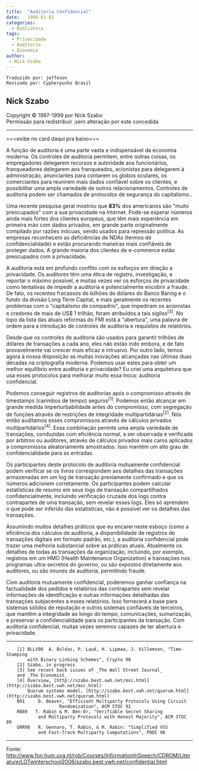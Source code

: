 ```yaml
---
title:  "Auditoria Confidencial"
date:   1998-01-01
categories:
  - Biblioteca
tags:
  - Privacidade
  - Auditoria
  - Economia
author:
 - Nick Szabo
---
```


```
Traduzido por: jeffeson
Revisado por: Cypherpunks Brasil
```

## Nick Szabo  

Copyright © 1997-1999 por Nick Szabo  
Permissão para redistribuir ;sem alteração por este concedida

---

===exibe no card daqui pra baixo===

A função de auditoria é uma parte vasta e indispensável da economia moderna. Os controles de auditoria permitem, entre outras coisas, os empregadores delegarem recursos e autoridade aos funcionários, franqueadores delegarem aos franqueados, acionistas para delegarem à administração, anunciantes para contarem os globos oculares, os comerciantes para reunirem mais dados confiável sobre os clientes, e possibilitar uma ampla variedade de outros relacionamentos. Controles de auditoria podem ser chamados de protocolos de segurança do capitalismo..

Uma recente pesquisa geral mostrou que **83%** dos americanos são "muito preocupados" com a sua privacidade na Internet. Pode-se esperar números ainda mais fortes dos clientes europeus, que têm mais experiência em primeira mão com dados privados, em grande parte originalmente compilado por razões inócuas, sendo usados para repressão política. As empresas reconhecem as deficiências de NDAs (termos de confidencialidade) e estão procurando maneiras mais confiáveis de proteger dados. A grande maioria dos clientes de e-commerce estão preocupados com a privacidade.

A auditoria está em profundo conflito com os esforços em direção a privacidade. Os auditores têm uma ética de registro, investigação, e reportar o máximo possível, e muitas vezes ver os esforços de privacidade como tentativas de impedir a auditoria e potencialmente encobrir a fraude. De fato, os recentes fracassos de bilhões de dólares do Banco Baring e o fundo da divisão Long Term Capital, e mais geralmente os recentes problemas com o "capitalismo de compadrio", que impediram os acionistas e credores de mais de US$ 1 trilhão, foram atribuídos a tais sigilos<sup>[3]</sup>. No topo da lista das atuais reformas do FMI está a "abertura", uma palavra de ordem para a introdução de controles de auditoria e requisitos de relatórios.

Desde que os controles de auditoria são usados para garantir trilhões de dólares de transações a cada ano, eles não estão indo embora, e de fato provavelmente vai crescer mais eficaz e intrusivo. Por outro lado, temos agora à nossa disposição as muitas inovações alcançadas nas últimas duas décadas na criptografia moderna. Podemos usar estes para obter um melhor equilíbrio entre auditoria e privacidade? Eu criei uma arquitetura que usa esses protocolos para melhorar muito essa troca: auditoria confidencial.

Podemos conseguir registros de auditorias após o compromisso através de timestamps (carimbos de tempo) seguros<sup>[1]</sup>. Podemos então alcançar em grande medida imperturbabilidade antes do compromisso, com segregação de funções através de restrições de integridade multipartidárias<sup>[2]</sup>. Nós então auditamos esses compromissos através de cálculos privados multipartidários<sup>[4]</sup>. Essa combinação permite uma ampla variedade de transações, conduzidas com eficiência normal, a ser observada e verificada por árbitros ou auditores, através de cálculos privados mais caros aplicados a compromissos aleatoriamente amostrados. Isso mantém um alto grau de confidencialidade para as entradas.

Os participantes deste protocolo de auditoria mutuamente confidencial podem verificar se os livros correspondem aos detalhes das transações armazenadas em um log de transação previamente confirmado e que os números adicionem corretamente. Os participantes podem calcular estatísticas de resumo em seus logs de transação compartilhados confidencialmente, incluindo verificação cruzada dos logs contra contrapartes de uma transação, sem revelar esses logs. Eles só aprendem o que pode ser inferido das estatísticas, não é possível ver os detalhes das transações.

Assumindo muitos detalhes práticos que eu encarei neste esboço (como a eficiência dos cálculos de auditoria, a disponibilidade de registros de transações digitais em formato padrão, etc.), a auditoria confidencial pode trazer uma melhoria substancial sobre as práticas atuais. Atualmente os detalhes de todas as transações da organização, incluindo, por exemplo, registros em um HMO (Health Maintenance Organization) e transações nos programas ultra-secretos do governo, ou são expostos diretamente aos auditores, ou são imunes de auditoria, permitindo fraude.

Com auditoria mutuamente confidencial, poderemos ganhar confiança na factualidade dos pedidos e relatórios das contrapartes sem revelar informações de identificação e outras informações detalhadas das transações subjacentes a esses relatórios. Isso fornecerá a base para sistemas sólidos de reputação e outros sistemas confiáveis de terceiros, que mantêm a integridade ao longo do tempo, comunicações, sumarização, e preservar a confidencialidade para os participantes da transação. Com auditoria confidencial, muitas vezes seremos capazes de ter abertura e privacidade.


---

``` 
    [1] BLLV98  A. Buldas, P. Laud, H. Lipmaa, J. Villemson, "Time-Stamping
        with Binary Linking Schemes", Crypto 98
    [2] Szabo, in progress
    [3] See recent back issues of _The Wall Street Journal_
    and _The Economist_
    [4] Overview, [http://szabo.best.vwh.net/msc.html](http://szabo.best.vwh.net/msc.html)
        Quorum systems model, [http://szabo.best.vwh.net/quorum.html](http://szabo.best.vwh.net/quorum.html)
    B91     D. Beaver, "Efficient Multiparty Protocols Using Circuit
                    Randomization", ACM STOC 91
    RB89   T. Rabin & M. Ben-Or, "Verifiable Secret Sharing
            and Multiparty Protocols with Honest Majority", ACM STOC 89
    GRR98   R. Gennaro, T. Rabin, & M. Rabin: "Simplified VSS
            and Fast-Track Multiparty Computations", PODC 98
```
---
Fonte: http://www.fon.hum.uva.nl/rob/Courses/InformationInSpeech/CDROM/Literature/LOTwinterschool2006/szabo.best.vwh.net/confidential.html